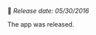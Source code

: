 <!--Version name: v1.0.48)-->
<!--Released at: 05/30/2016)-->
<!--Brief description: The app was released)-->

📅 _Release date: 05/30/2016_ 

The app was released. 